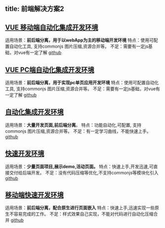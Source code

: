 
title: 前端解决方案2
---

## [VUE 移动端自动化集成开发环境](https://github.com/jusfoun-FE/spa-development)

适用场景：**前后端分离，用于以webApp为主的移动端开发环境**
特点：使用可配置自动化工具, 支持commonjs 图片压缩,资源合并等。
不足：需要有一定js基础，对vue有一定了解
[github](https://github.com/jusfoun-FE/spa-development)

## [VUE  PC端自动化集成开发环境](https://github.com/jusfoun-FE/spa-development-pc)

适用场景：**前后端分离，用于实现pc单页应用开发环境**
特点：使用可配置自动化工具, 支持commonjs 图片压缩,资源合并等。
不足：需要有一定js基础，对vue有一定了解
[github](https://github.com/jusfoun-FE/spa-development-pc)


## [自动化集成开发环境](https://github.com/jusfoun-FE/automation-development)

适用场景：**大量开发页面,前后端分离**。
特点：功能自动化,可配置, 支持commonjs 图片压缩,资源合并等。
不足：有一定学习曲线，不能快速上手。
[github](https://github.com/jusfoun-FE/automation-development)

## [快速开发环境](https://github.com/jusfoun-FE/rapid-development-PC)

适用场景：**少量页面项目,展示demo,活动页面。**
特点：快速上手,开发迅速,可直接交付给后端开发。
不足：没有代码压缩等优化,不支持commonjs等模块化引入
[github](https://github.com/jusfoun-FE/rapid-development-PC)

## [移动端快速开发环境](https://github.com/jusfoun-FE/rapid-development-Mobile)

适用场景：**前后端分离，配合原生进行页面嵌入**
特点：快速上手,迅速实现一些原生不容易完成的工作。
不足：样式效果自己实现，不能对代码进行自动化压缩合并
[github](https://github.com/jusfoun-FE/rapid-development-Mobile)   
